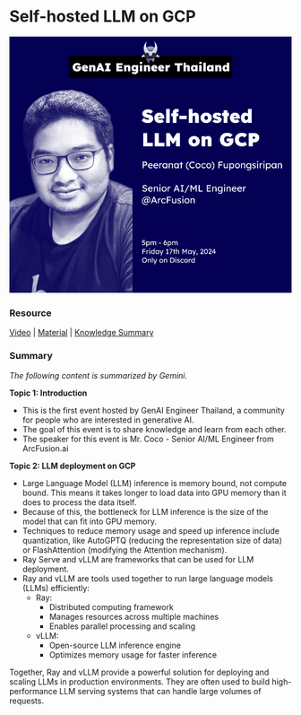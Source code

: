 # Self-hosted LLM on GCP

![image info](event_cover.png)


### Resource
[Video](https://youtu.be/bLSB1-iEct0) | [Material](material) | [Knowledge Summary](https://txt.lukkiddd.com/genai-engineer-thailand-0/)


### Summary 

*The following content is summarized by Gemini.*

**Topic 1: Introduction**
- This is the first event hosted by GenAI Engineer Thailand, a community for people who are interested in generative AI.
- The goal of this event is to share knowledge and learn from each other.
- The speaker for this event is Mr. Coco - Senior AI/ML Engineer from ArcFusion.ai

**Topic 2: LLM deployment on GCP**
- Large Language Model (LLM) inference is memory bound, not compute bound. This means it takes longer to load data into GPU memory than it does to process the data itself. 
- Because of this, the bottleneck for LLM inference is the size of the model that can fit into GPU memory.
- Techniques to reduce memory usage and speed up inference include quantization, like AutoGPTQ (reducing the representation size of data) or FlashAttention (modifying the Attention mechanism).
- Ray Serve and vLLM are frameworks that can be used for LLM deployment. 
- Ray and vLLM are tools used together to run large language models (LLMs) efficiently:
    - Ray:
        - Distributed computing framework
        - Manages resources across multiple machines
        - Enables parallel processing and scaling
    - vLLM:
        - Open-source LLM inference engine
        - Optimizes memory usage for faster inference

Together, Ray and vLLM provide a powerful solution for deploying and scaling LLMs in production environments. They are often used to build high-performance LLM serving systems that can handle large volumes of requests.